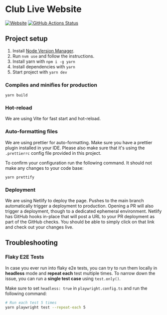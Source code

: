 # Club Live Website

[![Website](https://img.shields.io/badge/Website-Link-blue)](https://clublive.band/)
[![GitHub Actions Status](https://github.com/julisch94/clublive-website/workflows/Run%20Playwright%20Tests/badge.svg)](https://github.com/julisch94/clublive-website/actions)

## Project setup

1. Install [Node Version Manager](https://github.com/nvm-sh/nvm).
2. Run `nvm use` and follow the instructions.
3. Install yarn with `npm i -g yarn`
4. Install dependencies with `yarn`
5. Start project with `yarn dev`

### Compiles and minifies for production

```
yarn build
```

### Hot-reload

We are using Vite for fast start and hot-reload.

### Auto-formatting files

We are using prettier for auto-formatting. Make sure you have a prettier plugin installed in your IDE.
Please also make sure that it's using the `.prettierrc` config file provided in this project.

To confirm your configuration run the following command. It should not make any changes to your code base:

```
yarn prettify
```

### Deployment

We are using Netlify to deploy the page. Pushes to the main branch automatically trigger a deployment to production.
Opening a PR will also trigger a deployment, though to a dedicated ephemeral environment. Netlify has GitHub hooks
in-place that will post a URL to your PR deployment as part of the GitHub checks. You should be able to simply click
on that link and check out your changes live.

## Troubleshooting

### Flaky E2E Tests

In case you ever run into flaky e2e tests, you can try to run them locally in **headless** mode and **repeat each** test multiple times. To narrow down the issue, you can run a **single test case** using `test.only()`.

Make sure to set `headless: true` in `playwright.config.ts` and run the following command:

```bash
# Run each test 5 times
yarn playwright test --repeat-each 5
```

